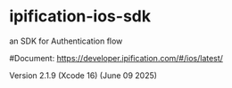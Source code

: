 # ipification-ios-sdk
an SDK for Authentication flow

#Document: https://developer.ipification.com/#/ios/latest/

Version 2.1.9 (Xcode 16) (June 09 2025)
